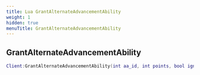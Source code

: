 ```yaml
---
title: Lua GrantAlternateAdvancementAbility
weight: 1
hidden: true
menuTitle: GrantAlternateAdvancementAbility
---
```

## GrantAlternateAdvancementAbility
```lua
Client:GrantAlternateAdvancementAbility(int aa_id, int points, bool ignore_cost); -- bool
```